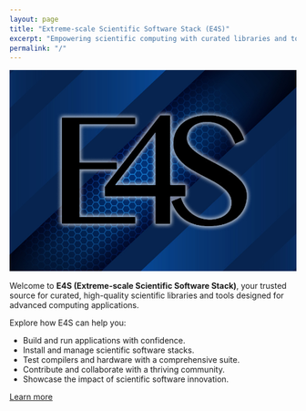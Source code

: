 ```yaml
---
layout: page
title: "Extreme-scale Scientific Software Stack (E4S)"
excerpt: "Empowering scientific computing with curated libraries and tools."
permalink: "/"
---
```


![E4S Logo](/assets/images/e4s-logo.jpg)

Welcome to **E4S (Extreme-scale Scientific Software Stack)**, your trusted source for curated, high-quality scientific libraries and tools designed for advanced computing applications.

Explore how E4S can help you:

- Build and run applications with confidence.
- Install and manage scientific software stacks.
- Test compilers and hardware with a comprehensive suite.
- Contribute and collaborate with a thriving community.
- Showcase the impact of scientific software innovation.

[Learn more](/about/)
